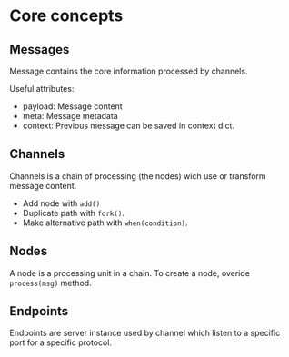 # Core concepts

## Messages

Message contains the core information processed by channels.

Useful attributes:

* payload: Message content
* meta: Message metadata
* context: Previous message can be saved in context dict.


## Channels

Channels is a chain of processing (the nodes) wich use or
transform message content.

* Add node with `add()`
* Duplicate path with `fork()`.
* Make alternative path with `when(condition)`.
 

## Nodes

A node is a processing unit in a chain.
To create a node, overide `process(msg)` method.

## Endpoints

Endpoints are server instance used by channel
which listen to a specific port for a specific protocol.

